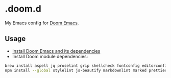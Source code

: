 # .doom.d

My Emacs config for [Doom Emacs](https://github.com/hlissner/doom-emacs).

## Usage

- [Install Doom Emacs and its dependencies](https://github.com/hlissner/doom-emacs/blob/develop/docs/getting_started.org)
- Install Doom module dependencies:

```sh
brew install aspell jq proselint grip shellcheck fontconfig editorconfig
npm install --global stylelint js-beautify markdownlint marked prettier
```

